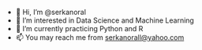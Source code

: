 - 👋 Hi, I’m @serkanoral
- 👀 I’m interested in Data Science and Machine Learning
- 🌱 I’m currently practicing Python and R
- 📫 You may reach me from serkanorall@yahoo.com


